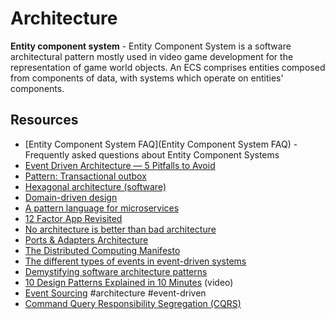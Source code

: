 # Architecture

**Entity component system** - Entity Component System is a software architectural pattern mostly used in video game development for the representation of game world objects. An ECS comprises entities composed from components of data, with systems which operate on entities' components.

## Resources

- [Entity Component System FAQ](Entity Component System FAQ) - Frequently asked questions about Entity Component Systems 
- [Event Driven Architecture — 5 Pitfalls to Avoid](https://medium.com/wix-engineering/event-driven-architecture-5-pitfalls-to-avoid-b3ebf885bdb1)
- [Pattern: Transactional outbox](https://microservices.io/patterns/data/transactional-outbox.html)
- [Hexagonal architecture (software)](https://en.wikipedia.org/wiki/Hexagonal_architecture_(software))
- [Domain-driven design](https://en.wikipedia.org/wiki/Domain-driven_design)
- [A pattern language for microservices](https://microservices.io/patterns/)
- [12 Factor App Revisited](https://architecturenotes.co/12-factor-app-revisited/)
- [No architecture is better than bad architecture](https://rogovoy.me/blog/no-architecture)
- [Ports & Adapters Architecture](https://herbertograca.com/2017/09/14/ports-adapters-architecture/)
- [The Distributed Computing Manifesto](https://www.allthingsdistributed.com/2022/11/amazon-1998-distributed-computing-manifesto.html)
- [The different types of events in event-driven systems](https://blog.frankdejonge.nl/the-different-types-of-events-in-event-driven-systems/)
- [Demystifying software architecture patterns](https://www.thoughtworks.com/insights/blog/architecture/demystify-software-architecture-patterns)
- [10 Design Patterns Explained in 10 Minutes](https://www.youtube.com/watch?v=tv-_1er1mWI) (video)
- [Event Sourcing](https://martinfowler.com/eaaDev/EventSourcing.html) #architecture #event-driven
- [Command Query Responsibility Segregation (CQRS)](https://martinfowler.com/bliki/CQRS.html)
